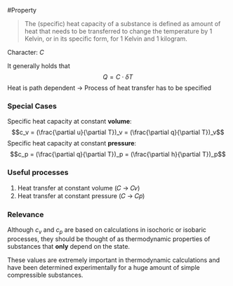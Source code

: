 #Property

>The (specific) heat capacity of a substance is defined as amount of heat that needs to be transferred to change the temperature by 1 Kelvin, or in its specific form, for 1 Kelvin and 1 kilogram.

Character: $C$

It generally holds that $$Q = C \cdot \delta T$$
Heat is path dependent → Process of heat transfer has to be specified

### Special Cases

Specific heat capacity at constant __volume__:
$$c_v = (\frac{\partial u}{\partial T})_v = (\frac{\partial q}{\partial T})_v$$
Specific heat capacity at constant __pressure__:
$$c_p = (\frac{\partial q}{\partial T})_p = (\frac{\partial h}{\partial T})_p$$
### Useful processes

1. Heat transfer at constant volume (𝐶 → 𝐶𝑣)
2. Heat transfer at constant pressure (𝐶 → 𝐶𝑝)

### Relevance
Although $c_v$ and $c_p$ are based on calculations in isochoric or isobaric processes, they should be thought of as thermodynamic properties of substances that __only__ depend on the state.

These values are extremely important in thermodynamic calculations and have been determined experimentally for a huge amount of simple compressible substances.